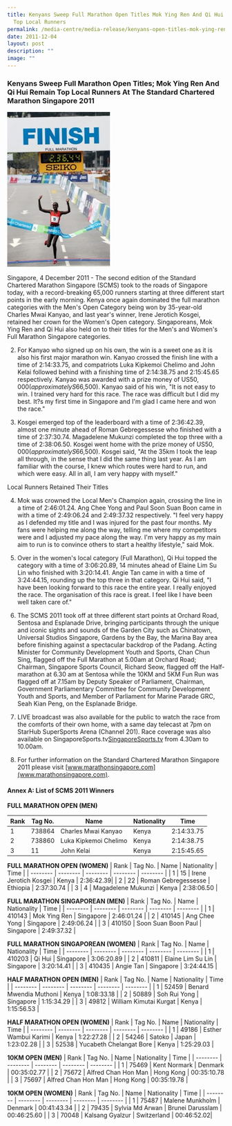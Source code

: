 ```yaml
---
title: Kenyans Sweep Full Marathon Open Titles Mok Ying Ren And Qi Hui Remain
  Top Local Runners
permalink: /media-centre/media-release/kenyans-open-titles-mok-ying-ren-qi-hui-remain-top-runners/
date: 2011-12-04
layout: post
description: ""
image: ""
---
```

### **Kenyans Sweep Full Marathon Open Titles; Mok Ying Ren And Qi Hui Remain Top Local Runners At The Standard Chartered Marathon Singapore 2011**

![](/images/Media%20Centre/Media%20Release/2011/Dec/finish.gif)

Singapore, 4 December 2011 - The second edition of the Standard Chartered Marathon Singapore (SCMS) took to the roads of Singapore today, with a record-breaking 65,000 runners starting at three different start points in the early morning. Kenya once again dominated the full marathon categories with the Men's Open Category being won by 35-year-old Charles Mwai Kanyao, and last year's winner, Irene Jerotich Kosgei, retained her crown for the Women's Open category. Singaporeans, Mok Ying Ren and Qi Hui also held on to their titles for the Men's and Women's Full Marathon Singapore categories.

2. For Kanyao who signed up on his own, the win is a sweet one as it is also his first major marathon win. Kanyao crossed the finish line with a time of 2:14:33.75, and compatriots Luka Kipkemoi Chelimo and John Kelai followed behind with a finishing time of 2:14:38.75 and 2:15:45.65 respectively. Kanyao was awarded with a prize money of US$50,000 (approximately S$66,500). Kanyao said of his win, "It is not easy to win. I trained very hard for this race. The race was difficult but I did my best. It?s my first time in Singapore and I'm glad I came here and won the race."

3. Kosgei emerged top of the leaderboard with a time of 2:36:42.39, almost one minute ahead of Roman Gebregessesse who finished with a time of 2:37:30.74. Magadelene Mukunzi completed the top three with a time of 2:38:06.50. Kosgei went home with the prize money of US$50,000 (approximately S$66,500). Kosgei said, "At the 35km I took the leap all through, in the sense that I did the same thing last year. As I am familiar with the course, I knew which routes were hard to run, and which were easy. All in all, I am very happy with myself."

Local Runners Retained Their Titles

4.  Mok was crowned the Local Men's Champion again, crossing the line in a time of 2:46:01.24. Ang Chee Yong and Paul Soon Suan Boon came in with a time of 2:49:06.24 and 2:49:37.32 respectively. "I feel very happy as I defended my title and I was injured for the past four months. My fans were helping me along the way, telling me where my competitors were and I adjusted my pace along the way. I'm very happy as my main aim to run is to convince others to start a healthy lifestyle," said Mok.

5. Over in the women's local category (Full Marathon), Qi Hui topped the category with a time of 3:06:20.89, 14 minutes ahead of Elaine Lim Su Lin who finished with 3:20:14.41. Angie Tan came in with a time of 3:24:44.15, rounding up the top three in that category. Qi Hui said, "I have been looking forward to this race the entire year. I really enjoyed the race. The organisation of this race is great. I feel like I have been well taken care of."

6. The SCMS 2011 took off at three different start points at Orchard Road, Sentosa and Esplanade Drive, bringing participants through the unique and iconic sights and sounds of the Garden City such as Chinatown, Universal Studios Singapore, Gardens by the Bay, the Marina Bay area before finishing against a spectacular backdrop of the Padang. Acting Minister for Community Development Youth and Sports, Chan Chun Sing, flagged off the Full Marathon at 5.00am at Orchard Road; Chairman, Singapore Sports Council, Richard Seow, flagged off the Half-marathon at 6.30 am at Sentosa while the 10KM and 5KM Fun Run was flagged off at 7.15am by Deputy Speaker of Parliament, Chairman, Government Parliamentary Committee for Community Development Youth and Sports, and Member of Parliament for Marine Parade GRC, Seah Kian Peng, on the Esplanade Bridge.

7. LIVE broadcast was also available for the public to watch the race from the comforts of their own home, with a same day telecast at 7pm on StarHub SuperSports Arena (Channel 201). Race coverage was also available on SingaporeSports.tv[SingaporeSports.tv](SingaporeSports.tv) from 4.30am to 10.00am.

8. For further information on the Standard Chartered Marathon Singapore 2011 please visit [www.marathonsingapore.com](www.marathonsingapore.com).

#### **Annex A: List of SCMS 2011 Winners**

**FULL MARATHON OPEN (MEN)**

| Rank | Tag No. | Name | Nationality | Time |
| -------- | -------- | -------- | -------- | -------- |
| 1 | 738864 | Charles Mwai Kanyao | Kenya | 2:14:33.75|
| 2 | 738860 | Luka Kipkemoi Chelimo | Kenya | 2:14:38.75|
| 3 | 11 | John Kelai | Kenya | 2:15:45.65 |

**FULL MARATHON OPEN (WOMEN)**
| Rank | Tag No. | Name | Nationality | Time |
| -------- | -------- | -------- | -------- | -------- |
| 1 | 15 | Irene Jerotich Kosgei | Kenya | 2:36:42.39|
| 2 | 22 | Roman Gebregessesse | Ethiopia | 2:37:30.74 |
| 3 | 4 | Magadelene Mukunzi | Kenya | 2:38:06.50 |

**FULL MARATHON SINGAPOREAN (MEN)**
| Rank | Tag No. | Name | Nationality | Time |
| -------- | -------- | -------- | -------- | -------- |
| 1 | 410143 | Mok Ying Ren | Singapore | 2:46:01.24 |
| 2 | 410145 | Ang Chee Yong | Singapore | 2:49:06.24 |
| 3 | 410150 | Soon Suan Boon Paul | Singapore | 2:49:37.32 |

**FULL MARATHON SINGAPOREAN (WOMEN)**
| Rank | Tag No. | Name | Nationality | Time |
| -------- | -------- | -------- | -------- | -------- |
| 1 | 410203 | Qi Hui | Singapore | 3:06:20.89 |
| 2 | 410811 | Elaine Lim Su Lin | Singapore | 3:20:14.41 |
| 3 | 410435 | Angie Tan | Singapore | 3:24:44.15 |

**HALF MARATHON OPEN (MEN)**
| Rank | Tag No. | Name | Nationality | Time |
| -------- | -------- | -------- | -------- | -------- |
| 1 | 52459 | Benard Mwendia Muthoni | Kenya | 1:08:33.18 |
| 2 | 50889 | Soh Rui Yong | Singapore | 1:15:34.29 |
| 3 | 49812 | William Kimutai Kurgat | Kenya | 1:15:56.53 |

**HALF MARATHON OPEN (WOMEN)**
| Rank | Tag No. | Name | Nationality | Time |
| -------- | -------- | -------- | -------- | -------- |
| 1 | 49186 | Esther Wambui Karimi | Kenya | 1:22:27.28 |
| 2 | 54246 | Satoko | Japan | 1:23:02.28 |
| 3 | 52538 | Yucabeth Chelangat Bore | Kenya | 1:25:29.03 |

**10KM OPEN (MEN)**
| Rank | Tag No. | Name | Nationality | Time |
| -------- | -------- | -------- | -------- | -------- |
| 1 | 75469 | Kent Normark | Denmark | 00:35:02.77 |
| 2 | 75672 | Alfred Chan Hon Man | Hong Kong | 00:35:10.78 |
| 3 | 75697 | Alfred Chan Hon Man | Hong Kong | 00:35:19.78 |

**10KM OPEN (WOMEN)**
| Rank | Tag No. | Name | Nationality | Time |
| -------- | -------- | -------- | -------- | -------- |
| 1 | 75487 | Malene Munkholm | Denmark | 00:41:43.34 |
| 2 | 79435 | Sylvia Md Arwan | Brunei Darusslam | 00:46:25.60 |
| 3 | 70048 | Kalsang Gyalzur | Switzerland | 00:46:52.02|